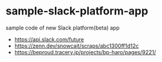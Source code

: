 # sample-slack-platform-app

sample code of new Slack platform(beta) app

* https://api.slack.com/future
* https://zenn.dev/snowcait/scraps/abc1300ff1d12c
* https://beproud.tracery.jp/projects/bp-haro/pages/9221/
